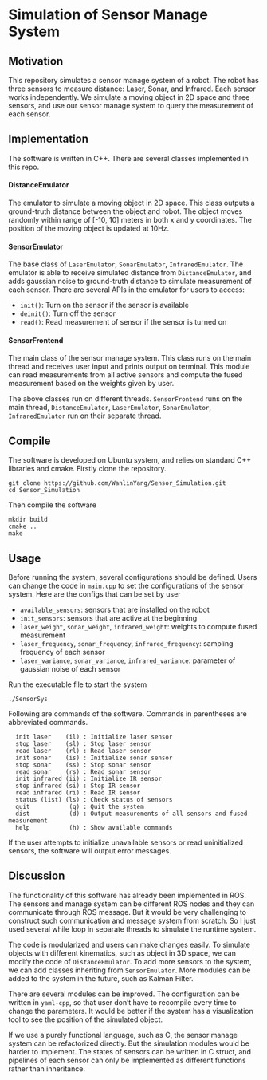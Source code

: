 # Simulation of Sensor Manage System

## Motivation

This repository simulates a sensor manage system of a robot. The robot has three sensors to measure distance: Laser, Sonar, and Infrared. Each sensor works independently. We simulate a moving object in 2D space and three sensors, and use our sensor manage system to query the measurement of each sensor.

## Implementation

The software is written in C++. There are several classes implemented in this repo.

#### DistanceEmulator
The emulator to simulate a moving object in 2D space. This class outputs a ground-truth distance between the object and robot. The object moves randomly within range of [-10, 10] meters in both x and y coordinates. The position of the moving object is updated at 10Hz.

#### SensorEmulator
The base class of `LaserEmulator`, `SonarEmulator`, `InfraredEmulator`. The emulator is able to receive simulated distance from `DistanceEmulator`, and adds gaussian noise to ground-truth distance to simulate measurement of each sensor. There are several APIs in the emulator for users to access:

* `init()`: Turn on the sensor if the sensor is available
* `deinit()`: Turn off the sensor 
* `read()`: Read measurement of sensor if the sensor is turned on

#### SensorFrontend
The main class of the sensor manage system. This class runs on the main thread and receives user input and prints output on terminal. This module can read measurements from all active sensors and compute the fused measurement based on the weights given by user.

The above classes run on different threads. `SensorFrontend` runs on the main thread, `DistanceEmulator`, `LaserEmulator`, `SonarEmulator`, `InfraredEmulator` run on their separate thread.

## Compile
The software is developed on Ubuntu system, and relies on standard C++ libraries and cmake. Firstly clone the repository.

```
git clone https://github.com/WanlinYang/Sensor_Simulation.git
cd Sensor_Simulation
```

Then compile the software
```
mkdir build
cmake ..
make
```

## Usage
Before running the system, several configurations should be defined. Users can change the code in `main.cpp` to set the configurations of the sensor system. Here are the configs that can be set by user
  * `available_sensors`: sensors that are installed on the robot
  * `init_sensors`: sensors that are active at the beginning
  * `laser_weight`, `sonar_weight`, `infrared_weight`: weights to compute fused measurement
  * `laser_frequency`, `sonar_frequency`, `infrared_frequency`: sampling frequency of each sensor
  * `laser_variance`, `sonar_variance`, `infrared_variance`: parameter of gaussian noise of each sensor

Run the executable file to start the system
```
./SensorSys
``` 

Following are commands of the software. Commands in parentheses are abbreviated commands.
```
  init laser    (il) : Initialize laser sensor
  stop laser    (sl) : Stop laser sensor
  read laser    (rl) : Read laser sensor
  init sonar    (is) : Initialize sonar sensor
  stop sonar    (ss) : Stop sonar sensor
  read sonar    (rs) : Read sonar sensor
  init infrared (ii) : Initialize IR sensor
  stop infrared (si) : Stop IR sensor
  read infrared (ri) : Read IR sensor
  status (list) (ls) : Check status of sensors
  quit           (q) : Quit the system
  dist           (d) : Output measurements of all sensors and fused measurement
  help           (h) : Show available commands
```

If the user attempts to initialize unavailable sensors or read uninitialized sensors, the software will output error messages.

## Discussion

The functionality of this software has already been implemented in ROS. The sensors and manage system can be different ROS nodes and they can communicate through ROS message. But it would be very challenging to construct such communication and message system from scratch. So I just used several while loop in separate threads to simulate the runtime system.

The code is modularized and users can make changes easily. To simulate objects with different kinematics, such as object in 3D space, we can modify the code of `DistanceEmulator`. To add more sensors to the system, we can add classes inheriting from `SensorEmulator`. More modules can be added to the system in the future, such as Kalman Filter.

There are several modules can be improved. The configuration can be written in `yaml-cpp`, so that user don’t have to recompile every time to change the parameters. It would be better if the system has a visualization tool to see the position of the simulated object.

If we use a purely functional language, such as C, the sensor manage system can be refactorized directly. But the simulation modules would be harder to implement. The states of sensors can be written in C struct, and pipelines of each sensor can only be implemented as different functions rather than inheritance.